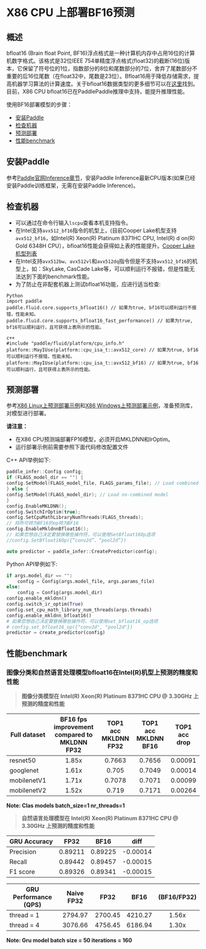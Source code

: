 # X86 CPU 上部署BF16预测

## 概述

bfloat16 (Brain float Point, BF16)浮点格式是一种计算机内存中占用16位的计算机数字格式。该格式是32位IEEE 754单精度浮点格式(float32)的截断(16位)版本，它保留了符号位的1位，指数部分的8位和尾数部分的7位，舍弃了尾数部分不重要的后16位尾数（在float32中，尾数是23位）。Bfloat16用于降低存储需求，提高机器学习算法的计算速度。关于bfloat16数据类型的更多细节可以在[这里](https://software.intel.com/sites/default/files/managed/40/8b/bf16-hardware-numerics-definition-white-paper.pdf)找到。目前，X86 CPU bfloat16已在PaddlePaddle推理中支持，能提升推理性能。

使用BF16部署模型的步骤：
  - [安装Paddle](#安装paddle)
  - [检查机器](#检查机器)
  - [预测部署](#预测部署)
  - [性能benchmark](#性能benchmark)

## 安装Paddle

参考[Paddle官网Inference章节](https://www.paddlepaddle.org.cn/inference/product_introduction/inference_intro.html)，安装Paddle Inference最新CPU版本(如果已经安装Paddle训练框架，无需在安装Paddle Inference)。

## 检查机器

* 可以通过在命令行输入`lscpu`查看本机支持指令。
* 在Intel支持`avx512_bf16`指令的机型上，(目前Cooper Lake机型支持`avx512_bf16`，如Intel(R) Xeon(R) Platinum 8371HC CPU, Intel(R) d on(R) Gold 6348H CPU），bfloat16性能会获得如上表的性能提升。[Cooper Lake机型列表](https://ark.intel.com/content/www/us/en/ark/products/codename/189143/products-formerly-cooper-lake.html?wapkw=cooper%20lake)
* 在Intel支持`avx512bw`、`avx512vl`和`avx512dq`指令但是不支持`avx512_bf16`的机型上，如：SkyLake, CasCade Lake等，可以顺利运行不报错，但是性能无法达到下面的benchmark性能。
* 为了防止在非配套机器上测试bfloat16功能，应进行适当检查:
```
Python
import paddle
paddle.fluid.core.supports_bfloat16() // 如果为true, bf16可以顺利运行不报错，性能未知。
paddle.fluid.core.supports_bfloat16_fast_performance() // 如果为true, bf16可以顺利运行，且可获得上表所示的性能。

c++
#include "paddle/fluid/platform/cpu_info.h"
platform::MayIUse(platform::cpu_isa_t::avx512_core) // 如果为true, bf16可以顺利运行不报错，性能未知。
platform::MayIUse(platform::cpu_isa_t::avx512_bf16) // 如果为true, bf16可以顺利运行，且可获得上表所示的性能。
```

## 预测部署

参考[X86 Linux上预测部署示例](../demo_tutorial/x86_linux_demo)和[X86 Windows上预测部署示例](../demo_tutorial/x86_windows_demo)，准备预测库，对模型进行部署。

**请注意：**
- 在X86 CPU预测端部署FP16模型，必须开启MKLDNN和IrOptim。
- 运行部署示例前需要参照下面代码修改配置文件

C++ API举例如下:

```c++
paddle_infer::Config config;
if (FLAGS_model_dir == "") {
config.SetModel(FLAGS_model_file, FLAGS_params_file); // Load combined model
} else {
config.SetModel(FLAGS_model_dir); // Load no-combined model
}
config.EnableMKLDNN();
config.SwitchIrOptim(true);
config.SetCpuMathLibraryNumThreads(FLAGS_threads);
// 将所可转为BF16的op转为BF16
config.EnableMkldnnBfloat16();
// 如果您想自己决定要替换哪些操作符，可以使用SetBfloat16Op选项
//config.SetBfloat16Op({“conv2d”、“pool2d”})

auto predictor = paddle_infer::CreatePredictor(config);
```

Python API举例如下:

```python
if args.model_dir == "":
    config = Config(args.model_file, args.params_file)
else:
    config = Config(args.model_dir)
config.enable_mkldnn()
config.switch_ir_optim(True)
config.set_cpu_math_library_num_threads(args.threads)
config.enable_mkldnn_bfloat16()
# 如果您想自己决定要替换哪些操作符，可以使用set_bfloat16_op选项
# config.set_bfloat16_op({"conv2d", "pool2d"})
predictor = create_predictor(config)
```

## 性能benchmark

### 图像分类和自然语言处理模型bfloat16在Intel(R)机型上预测的精度和性能

>**图像分类模型在 Intel(R) Xeon(R) Platinum 8371HC CPU @ 3.30GHz 上预测的精度和性能**

| Full   dataset | BF16 fps improvement compared to MKLDNN FP32  | TOP1 acc MKLDNN   FP32 | TOP1 acc MKLDNN   BF16 | TOP1 acc drop |
|----------------|:----------------------------------------------:|:----------------------:|:----------------------:|:-------------:|
|    resnet50    |                      1.85x                     |         0.7663         |         0.7656         |    0.00091    |
|    googlenet   |                      1.61x                     |          0.705         |         0.7049         |    0.00014    |
|   mobilenetV1  |                      1.71x                     |         0.7078         |         0.7071         |    0.00099    |
|   mobilenetV2  |                      1.52x                     |          0.719         |         0.7171         |    0.00264    |

**Note: Clas models batch_size=1  nr_threads=1**

>**自然语言处理模型在 Intel(R) Xeon(R) Platinum 8371HC CPU @ 3.30GHz 上预测的精度和性能**

| GRU Accuracy  | FP32    | BF16    | diff     |
|------------|---------|---------|----------|
| Precision  | 0.89211 | 0.89225 | -0.00014 |
|  Recall    | 0.89442 | 0.89457 | -0.00015 |
| F1 score   | 0.89326 | 0.89341 | -0.00015 |

|  GRU Performance (QPS)       | Naive FP32  |   FP32   |   BF16   | (BF16/FP32) |
|------------|:-----------:|:--------:|:--------:|:-----------:|
| thread = 1 |  2794.97    |  2700.45 |  4210.27 |    1.56x    |
| thread = 4 |  3076.66    |  4756.45 |  6186.94 |    1.30x    |

**Note: Gru model batch size = 50 iterations = 160**

